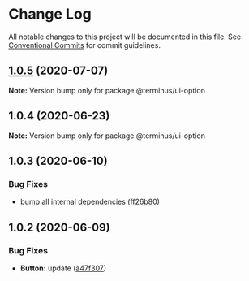 # Change Log

All notable changes to this project will be documented in this file.
See [Conventional Commits](https://conventionalcommits.org) for commit guidelines.

## [1.0.5](https://github.com/GetTerminus/terminus-oss/compare/@terminus/ui-option@1.0.4...@terminus/ui-option@1.0.5) (2020-07-07)

**Note:** Version bump only for package @terminus/ui-option





## 1.0.4 (2020-06-23)

**Note:** Version bump only for package @terminus/ui-option





## 1.0.3 (2020-06-10)


### Bug Fixes

* bump all internal dependencies ([ff26b80](https://github.com/GetTerminus/terminus-oss/commit/ff26b806bb599401f006996be5b567a378e68ef3))





## 1.0.2 (2020-06-09)


### Bug Fixes

* **Button:** update ([a47f307](https://github.com/GetTerminus/terminus-oss/commit/a47f30757b9216d6ee76788c117e76eacf5289e5))
